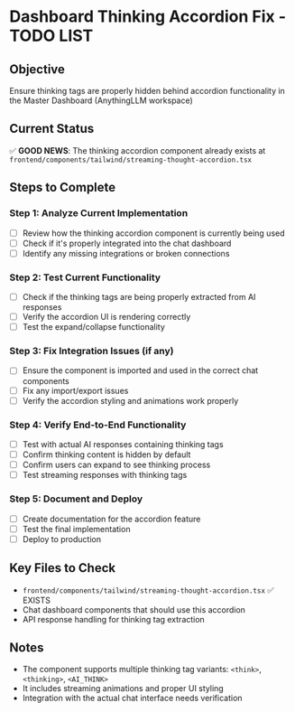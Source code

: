 # Dashboard Thinking Accordion Fix - TODO LIST

## Objective
Ensure thinking tags are properly hidden behind accordion functionality in the Master Dashboard (AnythingLLM workspace)

## Current Status
✅ **GOOD NEWS**: The thinking accordion component already exists at `frontend/components/tailwind/streaming-thought-accordion.tsx`

## Steps to Complete

### Step 1: Analyze Current Implementation
- [ ] Review how the thinking accordion component is currently being used
- [ ] Check if it's properly integrated into the chat dashboard
- [ ] Identify any missing integrations or broken connections

### Step 2: Test Current Functionality
- [ ] Check if the thinking tags are being properly extracted from AI responses
- [ ] Verify the accordion UI is rendering correctly
- [ ] Test the expand/collapse functionality

### Step 3: Fix Integration Issues (if any)
- [ ] Ensure the component is imported and used in the correct chat components
- [ ] Fix any import/export issues
- [ ] Verify the accordion styling and animations work properly

### Step 4: Verify End-to-End Functionality
- [ ] Test with actual AI responses containing thinking tags
- [ ] Confirm thinking content is hidden by default
- [ ] Confirm users can expand to see thinking process
- [ ] Test streaming responses with thinking tags

### Step 5: Document and Deploy
- [ ] Create documentation for the accordion feature
- [ ] Test the final implementation
- [ ] Deploy to production

## Key Files to Check
- `frontend/components/tailwind/streaming-thought-accordion.tsx` ✅ EXISTS
- Chat dashboard components that should use this accordion
- API response handling for thinking tag extraction

## Notes
- The component supports multiple thinking tag variants: `<think>`, `<thinking>`, `<AI_THINK>`
- It includes streaming animations and proper UI styling
- Integration with the actual chat interface needs verification
